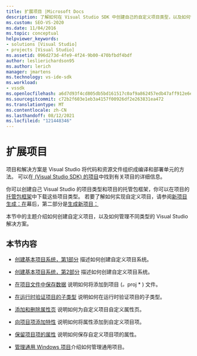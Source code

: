```yaml
---
title: 扩展项目 |Microsoft Docs
description: 了解如何在 Visual Studio SDK 中创建自己的自定义项目类型，以及如何管理不同类型的 Visual Studio 解决方案。
ms.custom: SEO-VS-2020
ms.date: 11/04/2016
ms.topic: conceptual
helpviewer_keywords:
- solutions [Visual Studio]
- projects [Visual Studio]
ms.assetid: 096d273d-4fe9-4f24-9b00-470bfbdf4bdf
author: leslierichardson95
ms.author: lerich
manager: jmartens
ms.technology: vs-ide-sdk
ms.workload:
- vssdk
ms.openlocfilehash: a6d7d93f4cd805db5bd161517c0af9a862457edb47aff912e6eab0afa7de0dbf
ms.sourcegitcommit: c72b2f603e1eb3a4157f00926df2e263831ea472
ms.translationtype: MT
ms.contentlocale: zh-CN
ms.lasthandoff: 08/12/2021
ms.locfileid: "121448346"
---
```

# <a name="extend-projects"></a>扩展项目
项目和解决方案是 Visual Studio 将代码和资源文件组织成编译和部署单元的方法。 可以在[ (Visual Studio SDK) 的项目](../extensibility/extending-projects.md)中找到有关项目的详细信息。

 你可以创建自己 Visual Studio 的项目类型和项目的托管包框架，你可以在项目的[托管包框架](https://github.com/tunnelvisionlabs/MPFProj10)中下载这些项目类型。 若要了解如何实现自定义项目，请参阅[新项目生成：在](../extensibility/internals/new-project-generation-under-the-hood-part-one.md)幕后，第二部分是[生成新项目：](../extensibility/internals/new-project-generation-under-the-hood-part-two.md)

 本节中的主题介绍如何创建自定义项目，以及如何管理不同类型的 Visual Studio 解决方案。

## <a name="in-this-section"></a>本节内容
- [创建基本项目系统，第1部分](../extensibility/creating-a-basic-project-system-part-1.md) 描述如何创建自定义项目系统。

- [创建基本项目系统，第2部分](../extensibility/creating-a-basic-project-system-part-2.md) 描述如何创建自定义项目系统。

- [在项目文件中保存数据](../extensibility/saving-data-in-project-files.md) 说明如何将添加到项目 (<em>。</em>proj * ) 文件。

- [在运行时验证项目的子类型](../extensibility/verifying-subtypes-of-a-project-at-run-time.md) 说明如何在运行时验证项目的子类型。

- [添加和删除属性页](../extensibility/adding-and-removing-property-pages.md) 说明如何为自定义项目自定义属性页。

- [向项目项添加特性](../extensibility/adding-an-attribute-to-a-project-item.md) 说明如何将属性添加到自定义项目项。

- [保留项目项的属性](../extensibility/persisting-the-property-of-a-project-item.md) 说明如何保存自定义项目项的属性。

- [管理通用 Windows 项目](../extensibility/managing-universal-windows-projects.md)介绍如何管理通用项目。

